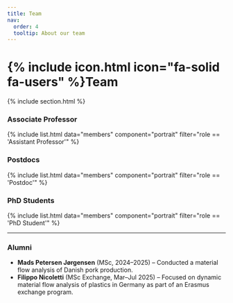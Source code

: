 ```yaml
---
title: Team
nav:
  order: 4
  tooltip: About our team
---
```


# {% include icon.html icon="fa-solid fa-users" %}Team

{% include section.html %}


### Associate  Professor  
{% include list.html data="members" component="portrait" filter="role == 'Assistant Professor'" %}

### Postdocs  
{% include list.html data="members" component="portrait" filter="role == 'Postdoc'" %}

### PhD Students  
{% include list.html data="members" component="portrait" filter="role == 'PhD Student'" %}


---

### Alumni

- **Mads Petersen Jørgensen** (MSc, 2024–2025) – Conducted a material flow analysis of Danish pork production.  
- **Filippo Nicoletti** (MSc Exchange, Mar–Jul 2025) – Focused on dynamic material flow analysis of plastics in Germany as part of an Erasmus exchange program.

